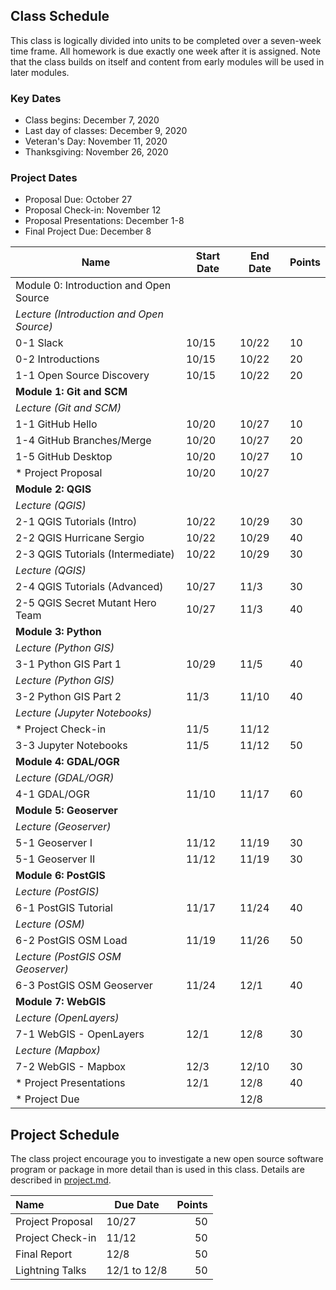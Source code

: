 
## Class Schedule

This class is logically divided into units to be completed over a seven-week time frame. All homework is due exactly one week after it is assigned. Note that the class builds on itself and content from early modules will be used in later modules.

### Key Dates
- Class begins:	December 7, 2020
- Last day of classes:	December 9, 2020
- Veteran's Day: November 11, 2020
- Thanksgiving: November 26, 2020

### Project Dates
- Proposal Due: October 27
- Proposal Check-in: November 12
- Proposal Presentations: December 1-8
- Final Project Due: December 8

|  **Name** | **Start Date** | **End Date** | **Points** |
| --- | --- | --- | --- |
|  Module 0: Introduction and Open Source |  |  |  |
|  _Lecture (Introduction and Open Source)_ |  |  |  |
|  0-1 Slack | 10/15 | 10/22 | 10 |
|  0-2 Introductions | 10/15 | 10/22 | 20 |
|  1-1 Open Source Discovery | 10/15 | 10/22 | 20 |
|  **Module 1: Git and SCM** |  |  |  |
|  _Lecture (Git and SCM)_ |  |  |  |
|  1-1 GitHub Hello | 10/20 | 10/27 | 10 |
|  1-4 GitHub Branches/Merge | 10/20 | 10/27 | 20 |
|  1-5 GitHub Desktop | 10/20 | 10/27 | 10 |
|  * Project Proposal | 10/20 | 10/27 |  |
|  **Module 2: QGIS** |  |  |  |
|  _Lecture (QGIS)_ |  |  |  |
|  2-1 QGIS Tutorials (Intro) | 10/22 | 10/29 | 30 |
|  2-2 QGIS Hurricane Sergio | 10/22 | 10/29 | 40 |
|  2-3 QGIS Tutorials (Intermediate) | 10/22 | 10/29 | 30 |
|  _Lecture (QGIS)_ |  |  |  |
|  2-4 QGIS Tutorials (Advanced) | 10/27 | 11/3 | 30 |
|  2-5 QGIS Secret Mutant Hero Team | 10/27 | 11/3 | 40 |
|  **Module 3: Python** |  |  |  |
|  _Lecture (Python GIS)_ |  |  |  |
|  3-1 Python GIS Part 1 | 10/29 | 11/5 | 40 |
|  _Lecture (Python GIS)_ |  |  |  |
|  3-2 Python GIS Part 2 | 11/3 | 11/10 | 40 |
|  _Lecture (Jupyter Notebooks)_ |  |  |  |
|  * Project Check-in | 11/5 | 11/12 |  |
|  3-3 Jupyter Notebooks | 11/5 | 11/12 | 50 |
|  **Module 4: GDAL/OGR** |  |  |  |
|  _Lecture (GDAL/OGR)_ |  |  |  |
|  4-1 GDAL/OGR | 11/10 | 11/17 | 60 |
|  **Module 5: Geoserver** |  |  |  |
|  _Lecture (Geoserver)_ |  |  |  |
|  5-1 Geoserver I | 11/12 | 11/19 | 30 |
|  5-1 Geoserver II | 11/12 | 11/19 | 30 |
|  **Module 6: PostGIS** |  |  |  |
|  _Lecture (PostGIS)_ |  |  |  |
|  6-1 PostGIS Tutorial | 11/17 | 11/24 | 40 |
|  _Lecture (OSM)_ |  |  |  |
|  6-2 PostGIS OSM Load | 11/19 | 11/26 | 50 |
|  _Lecture (PostGIS OSM Geoserver)_ |  |  |  |
|  6-3 PostGIS OSM Geoserver | 11/24 | 12/1 | 40 |
|  **Module 7: WebGIS** |  |  |  |
|  _Lecture (OpenLayers)_ |  |  |  |
|  7-1 WebGIS - OpenLayers | 12/1 | 12/8 | 30 |
|  _Lecture (Mapbox)_ |  |  |  |
|  7-2 WebGIS - Mapbox | 12/3 | 12/10 | 30 |
|  * Project Presentations | 12/1 | 12/8 | 40 |
|  * Project Due |  | 12/8 |  |


## Project Schedule
The class project encourage you to investigate a new open source software program or package in more detail than
is used in this class. Details are described in [project.md](project.md).

| Name | Due Date | Points |
| :--- | --- | ---: |
| Project Proposal | 10/27 |  50  |
| Project Check-in | 11/12 | 50  |
| Final Report | 12/8 | 50  |
| Lightning Talks | 12/1 to 12/8 | 50  |
